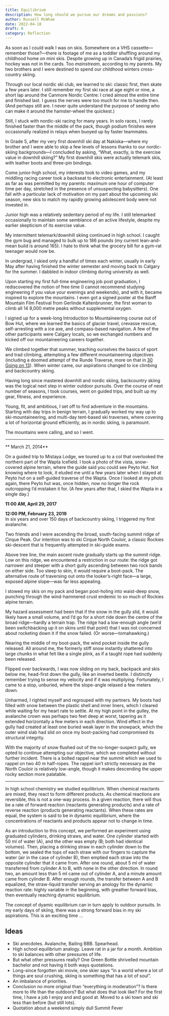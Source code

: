 ```yaml
---
title: Equilibrium
description: How long should we pursue our dreams and passions?
author: Russell McWhae
date: 2022-04-18
draft: 0
category: Reflection
---
```


As soon as I could walk I was on skis. Somewhere on a VHS cassette—remember those?—there is footage of me as a toddler shuffling around my childhood home on mini skis. Despite growing up in Canada’s frigid prairies, hockey was not in the cards. Too _mainstream_, according to my parents. My two brothers and I were destined to spend our childhood winters cross-country skiing.

Through our local nordic ski club, we learned to ski: classic first, then skate a few years later. I still remember my first ski race at age eight or nine, a short lap around the Canmore Nordic Centre: I cried almost the entire time and finished last. I guess the nerves were too much for me to handle then. (And perhaps still are. I never quite understand the purpose of seeing who can make it around the hamster-wheel the quickest.)

Still, I stuck with nordic-ski racing for many years. In solo races, I rarely finished faster than the middle of the pack, though podium finishes were occasionally realized in relays when buoyed up by faster teammates.

In Grade 5, after my very first downhill ski day at Nakiska—where my brother and I were able to skip a few levels of lessons thanks to our nordic-skiing backgrounds—I concluded by asking, “What, exactly, is the exercise value in downhill skiing?” My first downhill skis were actually telemark skis, with leather boots and three-pin bindings.

Come junior-high school, my interests took to video games, and my middling racing career took a backseat to electronic entertainment. (At least as far as was permitted by my parents: maximum one hour of computer time per day, stretched in the presence of unsuspecting babysitters). One fall with a particular lack of motivation on my part about the upcoming ski season, new skis to match my rapidly growing adolescent body were not invested in.

Junior high was a relatively sedentary period of my life. I still telemarked occasionally to maintain some semblance of an active lifestyle, despite my earlier skepticism of its exercise value.

My intermittent telemark/downhill skiing continued in high school. I caught the gym bug and managed to bulk up to 186 pounds (my current lean-and-mean build is around 165). I hate to think what the grocery bill for a gym-rat teenager would now be.

In undergrad, I skied only a handful of times each winter, usually in early May after having finished the winter semester and moving back to Calgary for the summer. I dabbled in indoor climbing during university as well.

Upon starting my first full-time engineering job post graduation, I rediscovered the notion of free time (I cannot recommend studying engineering if you value your evenings and weekends), and with it, became inspired to explore the mountains. I even got a signed poster at the Banff Mountain Film Festival from Gerlinde Kaltenbrunner, the first woman to climb all 14 8,000 metre peaks without supplemental oxygen.

I signed up for a week-long Introduction to Mountaineering course out of Bow Hut, where we learned the basics of glacier travel, crevasse rescue, self-arresting with a ice axe, and compass-based navigation. A few of the other participants were Calgary locals, so we exchanged numbers and kicked off our mountaineering careers together.

We climbed together that summer, teaching ourselves the basics of sport and trad climbing, attempting a few different mountaineering objectives (including a doomed attempt of the Runde Traverse, more on that in [30 Going on 13](/journal/30-going-on-13#introduction)). When winter came, our aspirations changed to ice climbing and backcountry skiing.

Having long since mastered downhill and nordic skiing, backcountry skiing was the logical next step in winter outdoor pursuits. Over the course of next number of seasons, I took courses, went on guided trips, and built up my gear, fitness, and experience.

Young, fit, and ambitious, I set off to find adventure in the mountains. Starting with day trips in benign terrain, I gradually worked my way up to ski-mountaineering, and multi-day tent-based ski traverses, where covering a lot of horizontal ground efficiently, as in nordic skiing, is paramount.

The mountains were calling, and so I went.

---

** March 21, 2014**

On a guided trip to Mistaya Lodge, we toured up to a col that overlooked the northern part of the Wapta Icefield. I took a photo of the vista, snow-covered alpine terrain, where the guide said you could see Peyto Hut. Not knowing where to look, it eluded me until a few years later when I stayed at Peyto hut on a self-guided traverse of the Wapta. Once I looked at my photo again, there Peyto hut was, once hidden, now no longer the rock outcropping I’d mistaken it for. (A few years after that, I skied the Wapta in a single day.)

**11:00 AM, April 29, 2017**

**12:00 PM, February 23, 2019**  
In six years and over 150 days of backcountry skiing, I triggered my first avalanche.

Two friends and I were ascending the broad, south-facing summit ridge of Cirque Peak. Our intention was to ski Cirque North Couloir, a classic Rockies ski-descent that is frequently attempted in ski-guide exams.

Above tree line, the main ascent route gradually starts up the summit ridge. Low on this ridge, we encountered a restriction in our route: the ridge got narrower and steeper with a short gully ascending between two rock bands on either side. Too steep to skin, it would require a boot-pack. The alternative route of traversing out onto the looker’s-right face—a large, exposed alpine slope—was far less appealing.

I stowed my skis on my pack and began post-holing into waist-deep snow, punching through the wind-hammered crust endemic to so much of Rockies alpine terrain.

My hazard assessment had been that if the snow in the gully slid, it would likely have a small volume, and I’d go for a short ride down the centre of the broad ridge—hardly a terrain trap. The ridge had a low-enough angle (we’d been switchbacking up it on skins until that point) that I was not concerned about rocketing down it if the snow failed. (Or worse—tomahawking.)

Nearing the middle of my boot-pack, the wind pocket inside the gully released. All around me, the formerly stiff snow instantly shattered into large chunks in what felt like a single plink, as if a taught rope had suddenly been released.

Flipped over backwards, I was now sliding on my back, backpack and skis below me, head-first down the gully, like an inverted beetle. I distinctly remember trying to sense my velocity and if it was multiplying. Fortunately, I came to a stop, unburied, where the slope-angle relaxed a few meters down.

Unharmed, I righted myself and regrouped with my partners. My boots had filled with snow between the plastic shell and inner liners, which I cleared while waiting for my heart rate to settle. At my high point in the gulley, the avalanche crown was perhaps two feet deep at worst, tapering as it extended horizontally a few meters in each direction. Wind effect in the gully had created at least one buried weak layer in the snowpack, which the outer wind slab had slid on once my boot-packing had compromised its structural integrity.

With the majority of snow flushed out of the no-longer-suspect gully, we opted to continue attempting our objective, which we completed without further incident. There is a bolted rappel near the summit which we used to rappel on two 40 m half-ropes. The rappel isn’t strictly necessary as the North Couloir is relatively low-angle, though it makes descending the upper rocky section more palatable.

---

In high school chemistry we studied equilibrium. When chemical reactants are mixed, they react to form different products. As chemical reactions are reversible, this is not a one-way process. In a given reaction, there will thus be a rate of forward reaction (reactants generating products) and a rate of reverse reaction (products generating reactants). When these rates are equal, the system is said to be in dynamic equilibrium, where the concentrations of reactants and products appear not to change in time.

As an introduction to this concept, we performed an experiment using graduated cylinders, drinking straws, and water. One cylinder started with 50 ml of water (A), and the other was empty (B; both had identical volumes). Then, placing a drinking straw in each cylinder down to the bottom, we sealed the tops of each straw with our fingers to capture the water (air in the case of cylinder B), then emptied each straw into the opposite cylinder that it came from. After one round, about 5 ml of water transferred from cylinder A to B, with none in the other direction. In round two, an amount less than 5 ml came out of cylinder A, and a minute amount came from cylinder B. After enough rounds, the transfer between A and B equalized, the straw-liquid transfer serving an anology for the dynamic reaction rate: highly variable in the beginning, with greather forward bias, then eventually reaching dynamic equilibrium.

The concept of dyamic equilibrium can in turn apply to outdoor pursuits. In my early days of skiing, there was a strong forward bias in my ski aspirations. This is an exciting time …

## Ideas

-   Ski anecdotes. Avalanche, Bailing BBB. Spearhead.
-   High school equilibrium analogy. Leave rat in a jar for a month. Ambition to ski balances with other pressures of life.
-   But what other pressures really? One Green Bottle shrivelled mountain bachelor and not having it both ways quotations.
-   Long-since forgotten ski movie, one skier says “in a world where a lot of things are soul crushing, skiing is something that has a lot of soul”.
-   An imbalance of priorities.
-   Conclusion no more original than “everything in moderation”? Is there more to life than the outdoors? But what does that look like? For the first time, I have a job I enjoy and and good at. Moved to a ski town and ski less than before (but still lots).
-   Quotation about a weekend simply dull Summit Fever
